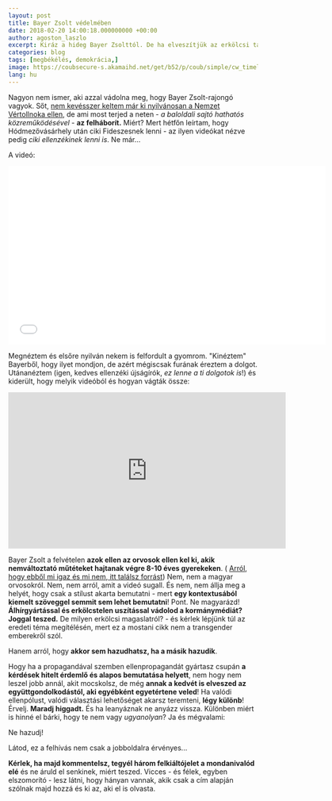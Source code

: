 ```yaml
---
layout: post
title: Bayer Zsolt védelmében
date: 2018-02-20 14:00:18.000000000 +00:00
author: agoston_laszlo
excerpt: Kiráz a hideg Bayer Zsolttól. De ha elveszítjük az erkölcsi tartásunkat a kampány hevében, milyen jogon kritizálunk? Kormányváltást vagy rendszerváltást akar az ellenzék? Mert a kormányváltás nagyon kevés lenne...
categories: blog
tags: [megbékélés, demokrácia,]
image: https://coubsecure-s.akamaihd.net/get/b52/p/coub/simple/cw_timeline_pic/95eef5915fe/a3688b0c5c2df15ca95d9/big_1485206175_image.jpg
lang: hu
---
```

Nagyon nem ismer, aki azzal vádolna meg, hogy Bayer Zsolt-rajongó vagyok. Sőt, [nem kevésszer keltem már ki nyilvánosan a Nemzet Vértollnoka ellen](http://agostonlaszlo.hu/blog/mindig-szerettem-volna-dijat-kapni-mar-tudom-hogy-nem-fogok/), de ami most terjed a neten - *a baloldali sajtó hathatós közreműködésével* - **az felháborít.** Miért? Mert hétfőn leírtam, hogy Hódmezővásárhely után ciki Fideszesnek lenni - az ilyen videókat nézve pedig *ciki ellenzékinek lenni is*. Ne már...

A videó:
<iframe width="640" height="360" src="//coub.com/embed/140u9h?muted=false&autostart=false&originalSize=false&startWithHD=false" allowfullscreen frameborder="0"  allow="autoplay"></iframe>

Megnéztem és elsőre nyilván nekem is felfordult a gyomrom. "Kinéztem" Bayerből, hogy ilyet mondjon, de azért mégiscsak furának éreztem a dolgot. Utánanéztem (igen, kedves ellenzéki újságírók, *ez lenne a ti dolgotok is*!) és kiderült, hogy melyik videóból és hogyan vágták össze:

<iframe width="560" height="315" src="https://www.youtube.com/embed/OzoU1qhXWAk" frameborder="0" allow="autoplay; encrypted-media" allowfullscreen></iframe>

Bayer Zsolt a felvételen **azok ellen az orvosok ellen kel ki, akik nemváltoztató műtéteket hajtanak végre 8-10 éves gyerekeken**. ( <a href="https://www.channel4.com/news/factcheck/factcheck-qa-how-many-children-are-going-to-gender-identity-clinics-in-the-uk" target="blank"> Arról, hogy ebből mi igaz és mi nem, itt találsz forrást</a>) Nem, nem a magyar orvosokról. Nem, nem arról, amit a videó sugall. És nem, nem állja meg a helyét, hogy csak a stílust akarta bemutatni - mert **egy kontextusából kiemelt szöveggel semmit sem lehet bemutatni**! Pont. Ne magyarázd! **Álhírgyártással és erkölcstelen uszítással vádolod a kormánymédiát? Joggal teszed.** De milyen erkölcsi magaslatról? - és kérlek lépjünk túl az eredeti téma megítélésén, mert ez a mostani cikk nem a transgender emberekről szól. 

Hanem arról, hogy **akkor sem hazudhatsz, ha a másik hazudik**. 

Hogy ha a propagandával szemben ellenpropagandát gyártasz csupán **a kérdések hitelt érdemlő és alapos bemutatása helyett**, nem hogy nem leszel jobb annál, akit mocskolsz, de még **annak a kedvét is elveszed az együttgondolkodástól, aki egyébként egyetértene veled**! Ha valódi ellenpólust, valódi választási lehetőséget akarsz teremteni, **légy különb**! Érvelj. **Maradj higgadt.** És ha leanyáznak ne anyázz vissza. Különben miért is hinné el bárki, hogy te nem vagy *ugyanolyan*? Ja és mégvalami:

Ne hazudj!

Látod,  ez a felhívás nem csak a jobboldalra érvényes...

[](http://agostonlaszlo.hu/images/felkialtojel.jpg)

**Kérlek, ha majd kommentelsz, tegyél három felkiáltójelet a mondanivalód elé** és ne áruld el senkinek, miért teszed. Vicces - és félek, egyben elszomorító - lesz látni, hogy hányan vannak, akik csak a cím alapján szólnak majd hozzá és ki az, aki el is olvasta.
